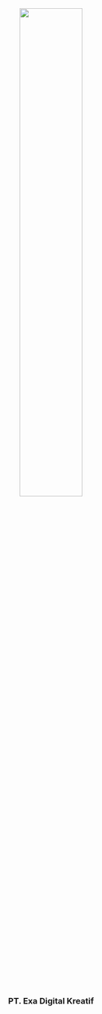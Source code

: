 <div align="center">
    <img width="50%" src="https://raw.githubusercontent.com/exadigitalkreatif/.github/main/profile/Frame%208.png">

### PT. Exa Digital Kreatif

</div>

